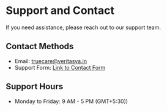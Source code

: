 # Support and Contact

If you need assistance, please reach out to our support team.

## Contact Methods
- Email: [truecare@veritasya.in](mailto:sonnetspprt@gmail.com)
- Support Form: [Link to Contact Form](https://docs.google.com/)

## Support Hours
- Monday to Friday: 9 AM - 5 PM (GMT+5:30))

